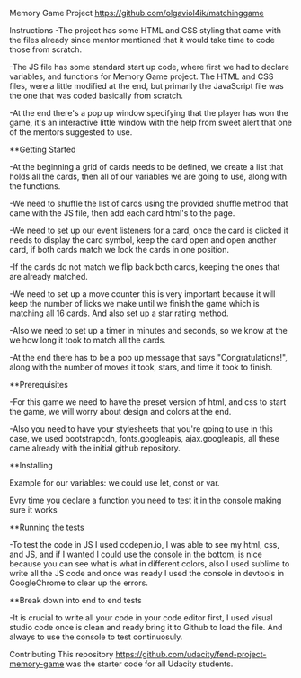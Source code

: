 Memory Game Project
https://github.com/olgaviol4ik/matchinggame

Instructions
-The project has some HTML and CSS styling that came with the files already since mentor mentioned that it would take time to code those from scratch.

-The JS file has some standard start up code, where first we had to declare variables, and functions for Memory Game project. The HTML and CSS files, were a little modified at the end, but primarily the JavaScript file was the one that was coded basically from scratch.

-At the end there's a pop up window specifying that the player has won the game, it's an interactive little window with the help from sweet alert that one of the mentors suggested to use.

**Getting Started

-At the beginning a grid of cards needs to be defined, we create a list that holds all the cards, then all of our variables we are going to use, along with the functions.

-We need to shuffle the list of cards using the provided shuffle method that came with the JS file, then add each card html's to the page.

-We need to set up our event listeners for a card, once the card is clicked it needs to display the card symbol, keep the card open and open another card, if both cards match we lock the cards in one position.

-If the cards do not match we flip back both cards, keeping the ones that are already matched.

-We need to set up a move counter this is very important because it will keep the number of licks we make until we finish the game which is matching all 16 cards. And also set up a star rating method.

-Also we need to set up a timer in minutes and seconds, so we know at the we how long it took to match all the cards.

-At the end there has to be a pop up message that says "Congratulations!", along with the number of moves it took, stars, and time it took to finish.

**Prerequisites

-For this game we need to have the preset version of html, and css to start the game, we will worry about design and colors at the end.

-Also you need to have your stylesheets that you're going to use in this case, we used bootstrapcdn, fonts.googleapis, ajax.googleapis, all these came already with the initial github repository.

**Installing

Example for our variables: we could use let, const or var.

Evry time you declare a function you need to test it in the console making sure it works

**Running the tests

-To test the code in JS I used codepen.io, I was able to see my html, css, and JS, and if I wanted I could use the console in the bottom, is nice because you can see what is what in different colors, also I used sublime to write all the JS code and once was ready I used the console in devtools in GoogleChrome to clear up the errors.

**Break down into end to end tests

-It is crucial to write all your code in your code editor first, I used visual studio code once is clean and ready bring it to Github to load the file. And always to use the console to test continuosuly.

Contributing
This repository https://github.com/udacity/fend-project-memory-game was the starter code for all Udacity students.
